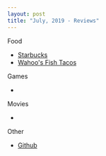 ```yaml
---
layout: post
title: "July, 2019 - Reviews"
---
```


Food

  - [Starbucks](https://karlcxu.github.io/KarlChoiReviews/1971/03/31/Starbucks.html)
  - [Wahoo's Fish Tacos](https://karlcxu.github.io/KarlChoiReviews/1988/01/01/Wahoo.html)

Games

  - 

Movies

  - 
  
Other

- [Github](https://karlcxu.github.io/KarlChoiReviews/2007/10/19/Github.html)
